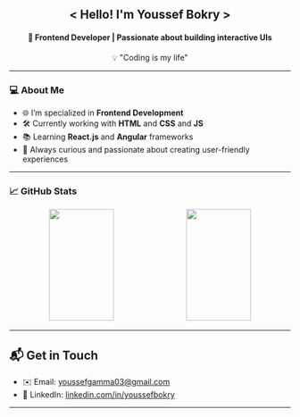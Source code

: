 <h2 align="center"> < Hello! I'm Youssef Bokry ></h2>
<h4 align="center">🚀 Frontend Developer | Passionate about building interactive UIs</h4>

<p align="center">💡 "Coding is my life"</p>

---

### 💻 About Me

- 🌐 I’m specialized in **Frontend Development**
- 🛠️ Currently working with **HTML** and **CSS** and **JS**
- 📚 Learning **React.js** and **Angular** frameworks
- 🎯 Always curious and passionate about creating user-friendly experiences

---

### 📈 GitHub Stats
<p align="center">
  <img src="https://github-readme-stats.vercel.app/api?username=youssefbokry&show_icons=true&include_all_commits=true&count_private=true&hide_border=false&title_color=444444&text_color=000000&icon_color=555555&border_color=ffffff&theme=default" width="48%" height="200" />
  <img src="https://github-readme-streak-stats-mirror.vercel.app/?user=youssefbokry&mode=weekly&hide_border=true&fire=555555" width="48%" height="200" />
</p>

---

## 📬 Get in Touch

- ✉️ Email: [youssefgamma03@gmail.com](mailto:youssefgamma03@gmail.com)  
- 🔗 LinkedIn: [linkedin.com/in/youssefbokry]([https://www.linkedin.com/in/youssefbokry](https://www.linkedin.com/in/youssef-gamma-35a530375/))


---

<!-- Optional: Add this if you want to include most-used languages or trophies -->

<!--
<p align="center">
  <img src="https://github-readme-stats.vercel.app/api/top-langs/?username=youssefbokry&layout=compact&theme=transparent" />
</p>
-->

